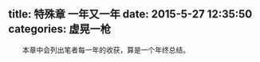 title: 特殊章 一年又一年
date: 2015-5-27 12:35:50
categories: 虚晃一枪
---
　　本章中会列出笔者每一年的收获，算是一个年终总结。

<br><br>


</script>